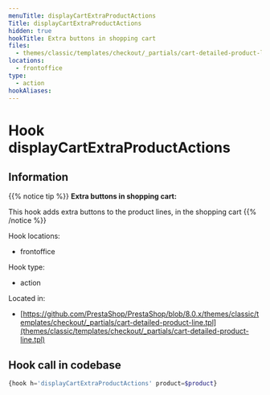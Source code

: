 ```yaml
---
menuTitle: displayCartExtraProductActions
Title: displayCartExtraProductActions
hidden: true
hookTitle: Extra buttons in shopping cart
files:
  - themes/classic/templates/checkout/_partials/cart-detailed-product-line.tpl
locations:
  - frontoffice
type:
  - action
hookAliases:
---
```


# Hook displayCartExtraProductActions

## Information

{{% notice tip %}}
**Extra buttons in shopping cart:** 

This hook adds extra buttons to the product lines, in the shopping cart
{{% /notice %}}

Hook locations: 
  - frontoffice

Hook type: 
  - action

Located in: 
  - [https://github.com/PrestaShop/PrestaShop/blob/8.0.x/themes/classic/templates/checkout/_partials/cart-detailed-product-line.tpl](themes/classic/templates/checkout/_partials/cart-detailed-product-line.tpl)

## Hook call in codebase

```php
{hook h='displayCartExtraProductActions' product=$product}
```